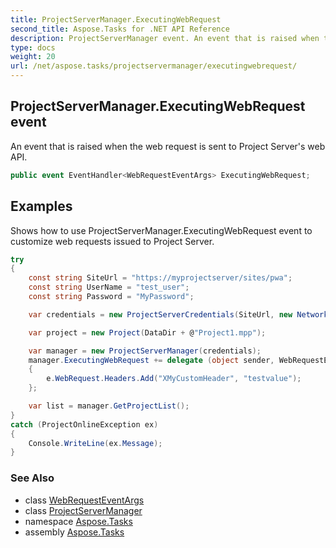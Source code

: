 ```yaml
---
title: ProjectServerManager.ExecutingWebRequest
second_title: Aspose.Tasks for .NET API Reference
description: ProjectServerManager event. An event that is raised when the web request is sent to Project Servers web API
type: docs
weight: 20
url: /net/aspose.tasks/projectservermanager/executingwebrequest/
---
```

## ProjectServerManager.ExecutingWebRequest event

An event that is raised when the web request is sent to Project Server's web API.

```csharp
public event EventHandler<WebRequestEventArgs> ExecutingWebRequest;
```

## Examples

Shows how to use ProjectServerManager.ExecutingWebRequest event to customize web requests issued to Project Server.

```csharp
try
{
    const string SiteUrl = "https://myprojectserver/sites/pwa";
    const string UserName = "test_user";
    const string Password = "MyPassword";

    var credentials = new ProjectServerCredentials(SiteUrl, new NetworkCredential(UserName, Password));

    var project = new Project(DataDir + @"Project1.mpp");

    var manager = new ProjectServerManager(credentials);
    manager.ExecutingWebRequest += delegate (object sender, WebRequestEventArgs e)
    {
        e.WebRequest.Headers.Add("XMyCustomHeader", "testvalue");
    };

    var list = manager.GetProjectList();
}
catch (ProjectOnlineException ex)
{
    Console.WriteLine(ex.Message);
}
```

### See Also

* class [WebRequestEventArgs](../../webrequesteventargs/)
* class [ProjectServerManager](../)
* namespace [Aspose.Tasks](../../projectservermanager/)
* assembly [Aspose.Tasks](../../../)


